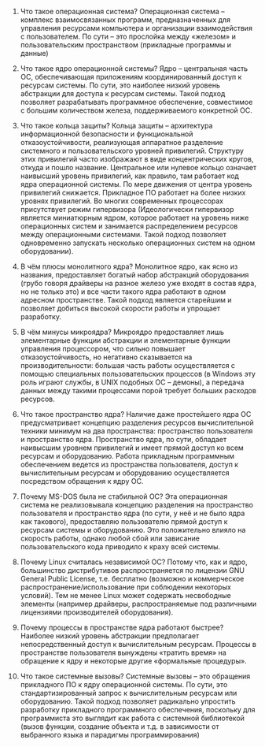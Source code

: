 1. Что такое операционная система?
  Операционная система – комплекс взаимосвязанных программ, предназначенных для управления ресурсами компьютера и организации взаимодействия с пользователем. По сути – это прослойка между «железом» и пользовательским пространством (прикладные программы и данные)

2. Что такое ядро операционной системы?
  Ядро – центральная часть ОС, обеспечивающая приложениям координированный доступ к ресурсам системы. По сути, это наиболее низкий уровень абстракции для доступа к ресурсам системы. Такой подход позволяет разрабатывать программное обеспечение, совместимое с большим количеством железа, поддерживаемого конкретной ОС.

3. Что такое кольца защиты?
  Кольца защиты – архитектура информационной безопасности и функциональной отказоустойчивости, реализующая аппаратное разделение системного и пользовательского уровней привилегий. Структуру этих привилегий часто изображают в виде концентрических кругов, откуда и пошло название. Центральное или нулевое кольцо означает наивысший уровень привилегий, как правило, там работает код ядра операционной системы. По мере движения от центра уровень привилегий снижается. Прикладное ПО работает на более низких уровнях привилегий. Во многих современных процессорах присутствует режим гипервизора (Идеологически гипервизор является миниатюрным ядром, которое работает на уровень ниже операционных систем и занимается распределением ресурсов между операционными системами. Такой подход позволяет одновременно запускать несколько операционных систем на одном оборудовании).

4. В чём плюсы монолитного ядра?
  Монолитное ядро, как ясно из названия, предоставляет богатый набор абстракций оборудования (грубо говоря драйверы на разное железо уже входят в состав ядра, но не только это) и все части такого ядра работают в одном адресном пространстве. Такой подход является старейшим и позволяет добиться высокой скорости работы и упрощает разработку.

5. В чём минусы микроядра?
  Микроядро предоставляет лишь элементарные функции абстракции и элементарные функции управления процессором, что сильно повышает отказоустойчивость, но негативно сказывается на производительности: большая часть работы осуществляется с помощью специальных пользовательских процессов (в Windows эту роль играют службы, в UNIX подобных ОС – демоны), а передача данных между такими процессами порой требует больших расходов ресурсов.

6. Что такое пространство ядра?
  Наличие даже простейшего ядра ОС предусматривает концепцию разделения ресурсов вычислительной техники минимум на два пространства: пространство пользователя и пространство ядра. Пространство ядра, по сути, обладает наивысшим уровнем привилегий и имеет прямой доступ ко всем ресурсам и оборудованию. Работа прикладным программным обеспечением ведется из пространства пользователя, доступ к вычислительным ресурсам и оборудованию осуществляется посредством обращения к ядру ОС.

7. Почему MS-DOS была не стабильной ОС?
  Эта операционная система не реализовывала концепцию разделения на пространство пользователя и пространство ядра (по сути, у неё и не было ядра как такового), предоставляю пользователю прямой доступ к ресурсам системы и оборудованию. Это положительно влияло на скорость работы, однако любой сбой или зависание пользовательского кода приводило к краху всей системы.

8. Почему Linux считалась независимой ОС?
  Потому что, как и ядро, большинство дистрибутивов распространяется по лицензии GNU General Public License, т.е. бесплатно (возможно и коммерческое распространение/использование при соблюдении некоторых условий). Тем не менее Linux может содержать несвободные элементы (например драйверы, распространяемые под различными лицензиями производителей оборудования).

9. Почему процессы в пространстве ядра работают быстрее?
  Наиболее низкий уровень абстракции предполагает непосредственный доступ к вычислительным ресурсам. Процессы в пространстве пользователя вынуждены «тратить время» на обращение к ядру и некоторые другие «формальные процедуры».

10. Что такое системные вызовы?
  Системные вызовы – это обращения прикладного ПО к ядру операционной системы. По сути, это стандартизированный запрос к вычислительным ресурсам или оборудованию. Такой подход позволяет радикально упростить разработку прикладного программного обеспечения, поскольку для программиста это выглядит как работа с системной библиотекой (вызов функции, создание объекта и т.д. в зависимости от выбранного языка и парадигмы программирования)
